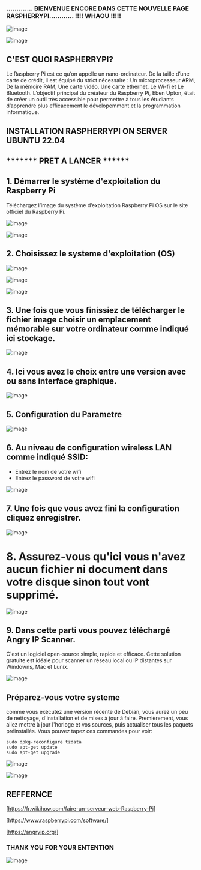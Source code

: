 ###                                     ............. BIENVENUE ENCORE DANS CETTE NOUVELLE PAGE RASPHERRYPI............     !!!!  WHAOU  !!!!!
![image](https://user-images.githubusercontent.com/97314712/202913072-4eeb774f-9405-434f-bb7a-2aba7e631f6e.png)

![image](https://user-images.githubusercontent.com/97314712/204909611-6b9e1294-64f5-407a-87bc-f5aa684c081f.png)


##                                                                C'EST QUOI RASPHERRYPI?

Le Raspberry Pi est ce qu’on appelle un nano-ordinateur. De la taille d’une carte de crédit, il est équipé du strict nécessaire : Un microprocesseur ARM, De la mémoire RAM, Une carte vidéo, Une carte ethernet, Le Wi-fi et Le Bluetooth.
L’objectif principal du créateur du Raspberry Pi, Eben Upton, était de créer un outil très accessible pour permettre à tous les étudiants d’apprendre plus efficacement le dévelopemment et la programmation informatique.

##                                                            INSTALLATION RASPHERRYPI ON SERVER UBUNTU 22.04

##                                                                            ******* PRET A LANCER ******

## 1. Démarrer le système d'exploitation du Raspberry Pi 
Téléchargez l’image du système d’exploitation Raspberry Pi OS sur le site officiel du Raspberry Pi.

![image](https://user-images.githubusercontent.com/97314712/202972347-682e15c2-d01f-4451-bf7a-d5f9e8f25362.png)

![image](https://user-images.githubusercontent.com/97314712/202972388-90d4a22a-68bc-4344-a7de-95226ed76c7d.png)

## 2. Choisissez le systeme d'exploitation (OS)

![image](https://user-images.githubusercontent.com/97314712/202978413-b44df5ee-7945-431b-8bf4-4eb82cf6479f.png)


![image](https://user-images.githubusercontent.com/97314712/202978451-82ae68c4-c14a-428c-b8fa-8f88777fd3a8.png)


![image](https://user-images.githubusercontent.com/97314712/202978502-ef2255de-b426-485f-aa83-1a5b581da3c0.png)


## 3. Une fois que vous finissiez de télécharger le fichier image choisir un emplacement mémorable sur votre ordinateur comme indiqué ici stockage.

![image](https://user-images.githubusercontent.com/97314712/202977557-4bdf37b3-ab8d-418a-af67-4f7e680dde28.png)


## 4. Ici vous avez le choix entre une version avec ou sans interface graphique.

![image](https://user-images.githubusercontent.com/97314712/202976230-998da29a-813c-41e6-8239-b333477a3fe7.png)


## 5. Configuration du Parametre

![image](https://user-images.githubusercontent.com/97314712/202978887-47fc67f0-164a-4d10-89bb-b527025e7a3b.png)

## 6. Au niveau de configuration wireless LAN comme indiqué SSID: 
- Entrez le nom de votre wifi
- Entrez le password de votre wifi

![image](https://user-images.githubusercontent.com/97314712/202978947-c8e8b817-ff06-45f2-80a2-e4fa09d9ad05.png)

## 7. Une fois que vous avez fini la configuration cliquez enregistrer.

![image](https://user-images.githubusercontent.com/97314712/202978980-b3a1144d-8d36-4535-b700-8dd51217292d.png)

# 8. Assurez-vous qu'ici vous n'avez aucun fichier ni document dans votre disque sinon tout vont supprimé.

![image](https://user-images.githubusercontent.com/97314712/202979023-c8408d3e-3f7f-42ed-aea0-1ac845c9785d.png)

## 9. Dans cette parti vous pouvez téléchargé Angry IP Scanner.
C'est un logiciel open-source simple, rapide et efficace. Cette solution gratuite est idéale pour scanner un réseau local ou IP distantes sur Windowns, Mac et Lunix.

![image](https://user-images.githubusercontent.com/97314712/202979098-3616c0b8-3058-4a46-b0a0-e6bcaf3efb35.png)


## Préparez-vous votre systeme

comme vous exécutez une version récente de Debian, vous aurez un peu de nettoyage, d'installation et de mises à jour à faire. Premièrement, vous allez mettre à jour l'horloge et vos sources, puis actualiser tous les paquets préinstallés. Vous pouvez tapez ces commandes pour voir:

```
sudo dpkg-reconfigure tzdata
sudo apt-get update
sudo apt-get upgrade
``` 

![image](https://user-images.githubusercontent.com/97314712/202974562-f078af32-da9c-4d90-8fd1-1c136ef63f40.png)

![image](https://user-images.githubusercontent.com/97314712/204908945-c05767d5-e8ff-4864-ac9c-0bd9e137417a.png)



## REFFERNCE

[https://fr.wikihow.com/faire-un-serveur-web-Raspberry-Pi]

[https://www.raspberrypi.com/software/]

[https://angryip.org/]

### THANK YOU FOR YOUR ENTENTION

![image](https://user-images.githubusercontent.com/97314712/204909336-37cb9940-fb42-42e4-af17-8f8d0f78ba17.png)


